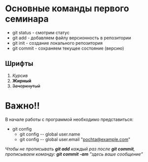 # Основные команды первого семинара
* git status  - смотрим статус
* git add - добавляем файлу версионность в репозитории
* git init - создание локального репозитория
* git commit - сохраняем текущее состояние (версию)
## Шрифты
1. *Курсив*
2. **Жирный**
3. ~~Зачеркнутый~~

# **Важно!!**
В начале работы с программой необходимо представиться:
* git config
    *  git config -- global user.name 
    * git config -- global user.email "pochta@example.com"

*Чтобы не прописывать **git add** каждый раз после **git commit**, прописываем команду: **git commit -am** "здесь ваше сообщение"*







